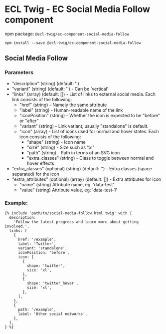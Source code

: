 # ECL Twig - EC Social Media Follow component

npm package: `@ecl-twig/ec-component-social-media-follow`

```shell
npm install --save @ecl-twig/ec-component-social-media-follow
```

## Social Media Follow

### Parameters

- "description" (string) (default: '')
- "variant" (string) (default: '') - Can be 'vertical'
- "links" (array) (default: []) - List of links to external social media. Each link consists of the following:
  - "href" (string) - Namely the same attribute
  - "label" (string) - Human-readable name of the link
  - "iconPosition" (string) - Whether the icon is expected to be "before" or "after"
  - "variant" (string) - Link variant, usually "standalone" is default.
  - "icon" (array) - List of icons used for normal and hover states. Each icon consists of the following:
    - "shape" (string) - Icon name
    - "size" (string) - Size such as "xl"
    - "path" (string) - Path in terms of an SVG icon
    - "extra_classes" (string) - Class to toggle between normal and hover effects
- "extra_classes" (optional) (string) (default: '') - Extra classes (space separated) for the icon
- "extra_attributes" (optional) (array) (default: []) - Extra attributes for icon
  - "name" (string) Attribute name, eg. 'data-test'
  - "value" (string) Attribute value, eg: 'data-test-1'

### Example:

<!-- prettier-ignore -->
```twig
{% include 'path/to/social-media-follow.html.twig' with {
  description:
    'Follow the latest progress and learn more about getting involved.',
  links: [
    {
      href: '/example',
      label: 'Twitter',
      variant: 'standalone',
      iconPosition: 'before',
      icon: [
        {
          shape: 'twitter',
          size: 'xl',
        },
        {
          shape: 'twitter_hover',
          size: 'xl',
        },
      ],
    },
    {
      path: '/example',
      label: 'Other social networks',
    },
  ],
} %}
```
